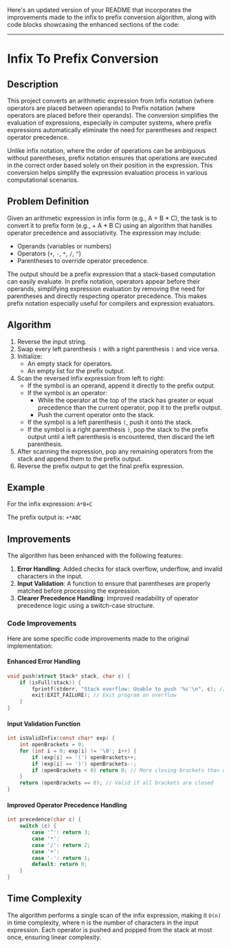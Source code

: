 Here's an updated version of your README that incorporates the improvements made to the infix to prefix conversion algorithm, along with code blocks showcasing the enhanced sections of the code:

---

# Infix To Prefix Conversion

## Description

This project converts an arithmetic expression from Infix notation (where operators are placed between operands) to Prefix notation (where operators are placed before their operands). The conversion simplifies the evaluation of expressions, especially in computer systems, where prefix expressions automatically eliminate the need for parentheses and respect operator precedence.

Unlike infix notation, where the order of operations can be ambiguous without parentheses, prefix notation ensures that operations are executed in the correct order based solely on their position in the expression. This conversion helps simplify the expression evaluation process in various computational scenarios.

## Problem Definition

Given an arithmetic expression in infix form (e.g., A + B * C), the task is to convert it to prefix form (e.g., + A * B C) using an algorithm that handles operator precedence and associativity. The expression may include:

- Operands (variables or numbers)
- Operators (`+`, `-`, `*`, `/`, `^`)
- Parentheses to override operator precedence.

The output should be a prefix expression that a stack-based computation can easily evaluate. In prefix notation, operators appear before their operands, simplifying expression evaluation by removing the need for parentheses and directly respecting operator precedence. This makes prefix notation especially useful for compilers and expression evaluators.

## Algorithm

1. Reverse the input string.
2. Swap every left parenthesis `(` with a right parenthesis `)` and vice versa.
3. Initialize:
   - An empty stack for operators.
   - An empty list for the prefix output.
4. Scan the reversed infix expression from left to right:
   - If the symbol is an operand, append it directly to the prefix output.
   - If the symbol is an operator:
     - While the operator at the top of the stack has greater or equal precedence than the current operator, pop it to the prefix output.
     - Push the current operator onto the stack.
   - If the symbol is a left parenthesis `(`, push it onto the stack.
   - If the symbol is a right parenthesis `)`, pop the stack to the prefix output until a left parenthesis is encountered, then discard the left parenthesis.
5. After scanning the expression, pop any remaining operators from the stack and append them to the prefix output.
6. Reverse the prefix output to get the final prefix expression.

## Example

For the infix expression: `A*B+C`

The prefix output is: `+*ABC`

## Improvements

The algorithm has been enhanced with the following features:

1. **Error Handling**: Added checks for stack overflow, underflow, and invalid characters in the input.
2. **Input Validation**: A function to ensure that parentheses are properly matched before processing the expression.
3. **Clearer Precedence Handling**: Improved readability of operator precedence logic using a switch-case structure.

### Code Improvements

Here are some specific code improvements made to the original implementation:

#### Enhanced Error Handling

```c
void push(struct Stack* stack, char c) {
    if (isFull(stack)) {
        fprintf(stderr, "Stack overflow: Unable to push '%c'\n", c); // Enhanced error message
        exit(EXIT_FAILURE); // Exit program on overflow
    }
}
```

#### Input Validation Function

```c
int isValidInfix(const char* exp) {
    int openBrackets = 0;
    for (int i = 0; exp[i] != '\0'; i++) {
        if (exp[i] == '(') openBrackets++;
        if (exp[i] == ')') openBrackets--;
        if (openBrackets < 0) return 0; // More closing brackets than opening
    }
    return (openBrackets == 0); // Valid if all brackets are closed
}
```

#### Improved Operator Precedence Handling

```c
int precedence(char c) {
    switch (c) {
        case '^': return 3;
        case '*':
        case '/': return 2;
        case '+':
        case '-': return 1;
        default: return 0;
    }
}
```

## Time Complexity

The algorithm performs a single scan of the infix expression, making it `O(n)` in time complexity, where n is the number of characters in the input expression. Each operator is pushed and popped from the stack at most once, ensuring linear complexity.